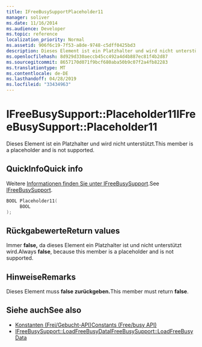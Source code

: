 ```yaml
---
title: IFreeBusySupportPlaceholder11
manager: soliver
ms.date: 11/16/2014
ms.audience: Developer
ms.topic: reference
localization_priority: Normal
ms.assetid: 906f6c19-7f53-a8de-9748-c5dff0425bd3
description: Dieses Element ist ein Platzhalter und wird nicht unterstützt.
ms.openlocfilehash: 8d929d330aeccb45cc492a4d4b887ec81f4b2d87
ms.sourcegitcommit: 8657170d071f9bcf680aba50b9c07f2a4fb82283
ms.translationtype: MT
ms.contentlocale: de-DE
ms.lasthandoff: 04/28/2019
ms.locfileid: "33434963"
---
```

# <a name="ifreebusysupportplaceholder11"></a><span data-ttu-id="aef52-103">IFreeBusySupport::Placeholder11</span><span class="sxs-lookup"><span data-stu-id="aef52-103">IFreeBusySupport::Placeholder11</span></span>

<span data-ttu-id="aef52-104">Dieses Element ist ein Platzhalter und wird nicht unterstützt.</span><span class="sxs-lookup"><span data-stu-id="aef52-104">This member is a placeholder and is not supported.</span></span>
  
## <a name="quick-info"></a><span data-ttu-id="aef52-105">QuickInfo</span><span class="sxs-lookup"><span data-stu-id="aef52-105">Quick info</span></span>

<span data-ttu-id="aef52-106">Weitere [Informationen finden Sie unter IFreeBusySupport](ifreebusysupport.md).</span><span class="sxs-lookup"><span data-stu-id="aef52-106">See [IFreeBusySupport](ifreebusysupport.md).</span></span>
  
```cpp
BOOL Placeholder11( 
     BOOL  
);
```

## <a name="return-values"></a><span data-ttu-id="aef52-107">Rückgabewerte</span><span class="sxs-lookup"><span data-stu-id="aef52-107">Return values</span></span>

<span data-ttu-id="aef52-108">Immer **false,** da dieses Element ein Platzhalter ist und nicht unterstützt wird.</span><span class="sxs-lookup"><span data-stu-id="aef52-108">Always **false**, because this member is a placeholder and is not supported.</span></span>
  
## <a name="remarks"></a><span data-ttu-id="aef52-109">Hinweise</span><span class="sxs-lookup"><span data-stu-id="aef52-109">Remarks</span></span>

<span data-ttu-id="aef52-110">Dieses Element muss **false zurückgeben.**</span><span class="sxs-lookup"><span data-stu-id="aef52-110">This member must return **false**.</span></span>
  
## <a name="see-also"></a><span data-ttu-id="aef52-111">Siehe auch</span><span class="sxs-lookup"><span data-stu-id="aef52-111">See also</span></span>

- [<span data-ttu-id="aef52-112">Konstanten (Frei/Gebucht-API)</span><span class="sxs-lookup"><span data-stu-id="aef52-112">Constants (Free/busy API)</span></span>](constants-free-busy-api.md) 
- [<span data-ttu-id="aef52-113">IFreeBusySupport::LoadFreeBusyData</span><span class="sxs-lookup"><span data-stu-id="aef52-113">IFreeBusySupport::LoadFreeBusyData</span></span>](ifreebusysupport-loadfreebusydata.md)

